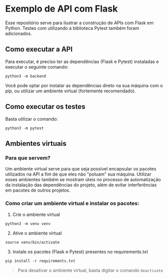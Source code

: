# Exemplo de API com Flask

Esse repositório serve para ilustrar a construção de APIs com Flask em Python. Testes com utilizando a biblioteca Pytest também foram adicionados.

## Como executar a API

Para executar, é preciso ter as dependências (Flask e Pytest) instaladas e executar o seguinte comando:

```
python3 -m backend
```

Você pode optar por instalar as dependências direto na sua máquina com o pip, ou utilizar um ambiente virtual (fortemente recomendado).

## Como executar os testes

Basta utilizar o comando:

```
python3 -m pytest
```

## Ambientes virtuais

### Para que servem?

Um ambiente virtual serve para que seja possível encapsular os pacotes utilizados na API a fim de que eles não "poluam" sua máquina. Utilizar esses ambientes também se mostram úteis no processo de automatização da instalação das dependências do projeto, além de evitar interferências em pacotes de outros projetos.

### Como criar um ambiente virtual e instalar os pacotes:

1. Crie o ambiente virtual
```
python3 -m venv venv
```

2. Ative o ambiente virtual
```
source venv/bin/activate
```

3. Instale os pacotes (Flask e Pytest) presentes no requirements.txt
```
pip install -r requirements.txt
```
> Para desativar o ambiente virtual, basta digitar o comando `deactivate`
